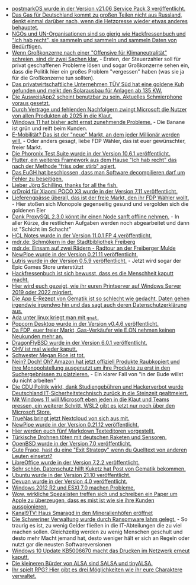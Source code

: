 * [postmarkOS wurde in der Version v21.06 Service Pack 3 veröffentlicht.](https://postmarketos.org/blog/2021/10/10/v21.06.3-release/)
* [Das Gas für Deutschland kommt zu großen Teilen nicht aus Russland, denkt einmal darüber nach, wenn die Hetzpresse wieder etwas anderes behauptet.](https://www.sonnenseite.com/de/energie/energiepreise-mehr-vorsorge-haette-geholfen/)
* [NGOs und UN-Organisationen sind so gierig wie Hackfressenbuch und "Ich hab recht", sie sammeln und sammeln und sammeln Daten von Bedürftigen.](https://netzpolitik.org/2021/datenschutz-und-biometrie-von-internationalen-hilfsorganisationen-durchleuchtet/)
* [Wenn Großkonzerne nach einer "Offensive für Klimaneutralität" schreien, sind dir zwei Sachen klar.](https://blog.fefe.de/?ts=9f9ac5b4) - Ersten, der Steuerzahler soll für privat geschaffenen Probleme lösen und sogar Großkonzerne sehen ein, dass die Politik hier ein großes Problem "vergessen" haben (was sie ja für die Großkonzerne tun sollten).
* [Das privatwirtschaftliche Unternehmen TÜV Süd hat eine goldene Kuh gefunden und melkt den Solarausbau für Anlagen ab 135 KW.](https://blog.fefe.de/?ts=9f9ac471)
* [Die AusweisApp2 scheint benutzbar zu sein. Aktuelles Schmierphone voraus gesetzt.](https://www.kuketz-blog.de/ausweisapp2-unaufaelliges-datensendeverhalten-und-cert-pinning-als-zusaetzlicher-schutz/)
* [Durch Vertrage und fehlenden Nachfolgern zwingt Microsoft die Nutzer von allen Produkten ab 2025 in die Klaut.](https://www.borncity.com/blog/2021/10/11/osb-alliance-warnt-die-microsoft-cloud-gefhrdet-unsere-digitale-souvernitt/)
* [Windows 11 hat bisher acht ernst zunehmende Probleme.](https://www.bleepingcomputer.com/news/microsoft/windows-11-incompatible-with-apps-using-non-ascii-registry-keys/) - Die Banane ist grün und reift beim Kunden.
* [E-Mobilität? Das ist der "neue" Markt, an dem jeder Millionär werden will.](https://www.sonnenseite.com/de/mobilitaet/e-mobilitaet-ein-fall-von-marktversagen/) - Oder anders gesagt, liebe FDP Wähler, das ist euer gewünschter, freier Markt.
* [Die Phoronix Test Suite wurde in der Version 10.6.1 veröffentlicht.](https://github.com/phoronix-test-suite/phoronix-test-suite/releases/tag/v10.6.1)
* [Flutter, ein weiteres Framework aus dem Hause "Ich hab recht" das nach der Methode "friss oder stirb" agiert.](https://www.onli-blogging.de/2076/Ein-Jahr-mit-Flutter.html)
* [Das EuGH hat beschlossen, dass man Software decompilieren darf um Fehler zu beseitigen.](https://blog.fefe.de/?ts=9f9ae09b)
* [Lieber Jörg Schilling, thanks for all the fish.](https://blog.fefe.de/?ts=9f9add44)
* [crDroid für Xiaomi POCO X3 wurde in der Version 7.11 veröffentlicht.](https://crdroid.net/surya#crDroid-v7/changelog)
* [Lieferengpässe überall, das ist der freie Markt, den ihr FDP Wähler wollt.](https://blog.fefe.de/?ts=9f9ba564) - Hier stoßen sich Monopole gegenseitig gesund und vergolden sich die goldenen Eier
* [Dank ProxySQL 2.3.0 könnt ihr einen Node sanft offline nehmen.](https://www.percona.com/blog/proxysql-2-3-0-enhanced-support-for-mysql-group-replication/) - In aller Kürze, die restlichen Aufgaben werden noch abgearbeitet und dann ist "Schicht im Schacht"
* [HCL Notes wurde in der Version 11.0.1 FP 4 veröffentlicht.](https://n-komm.de/hcl-notes-und-domino-11-0-1-fp4-veroeffentlicht/)
* [mdr.de: Schmökern in der Stadtbibliothek Freiberg](https://www.mdr.de/nachrichten/sachsen/chemnitz/freiberg/urlaub-ferien-ausflug-bibliothek-kinder-100.html)
* [mdr.de: Einsam auf zwei Rädern - Radtour an der Freiberger Mulde](https://www.mdr.de/nachrichten/sachsen/chemnitz/freiberg/ferien-urlaub-ausflug-radtour-freiberger-mulde-100.html)
* [NewPipe wurde in der Version 0.21.11 veröffentlicht.](https://newpipe.net/blog/pinned/release/newpipe-0.21.11-released/)
* [Lutris wurde in der Version 0.5.9 veröffentlicht.](https://www.phoronix.com/scan.php?page=news_item&px=Lutris-0.5.9-Released) - Jetzt wird sogar der Epic Games Store unterstützt
* [Hackfressenbuch ist sich bewusst, dass es die Menschheit kaputt macht.](https://netzpolitik.org/2021/psychische-gesundheit-von-jugendlichen-facebook-verspricht-besserung/)
* [Hier wird euch gezeigt, wie ihr euren Printserver auf Windows Server 2019 oder 2022 migriert.](https://4sysops.com/archives/migrate-print-servers-to-windows-server-2019-2022/)
* [Die App E-Rezept von Gematik ist so schlecht wie gedacht, Daten gehen irgendwie irgendwo hin und das sagt auch deren Datenschutzerklärung aus.](https://www.kuketz-blog.de/e-rezept-app-gematik-safetynet-checks-und-tracking-via-google-firebase-analytics/)
* [Ada unter linux kriegt man mit `gnat`.](https://opensource.com/article/21/10/learn-ada-2021)
* [Popcorn Desktop wurde in der Version v0.4.6 veröffentlicht.](https://github.com/popcorn-official/popcorn-desktop/releases/tag/v0.4.6)
* [Da FDP, euer freier Markt, Gas-Verkäufer wie E.ON nehmen keinen Neukunden mehr an.](https://blog.fefe.de/?ts=9f9839cc)
* [DragonFlyBSD wurde in der Version 6.0.1 veröffentlicht.](https://www.phoronix.com/scan.php?page=news_item&px=DragonFlyBSD-6.0.1-Released)
* [OHV ist mal wieder kaputt.](https://www.borncity.com/blog/2021/10/13/strung-beim-cloud-anbieter-ohv-am-13-10-2021/)
* [Schwester Megan Rice ist tot.](https://netzfrauen.org/2021/10/13/megan-rice/)
* [Nein? Doch! Oh? Amazon hat jetzt offiziell Produkte Raubkopiert und ihre Monopolstellung ausgenutzt um ihre Produkte zu erst in den Suchergebnissen zu platzieren.](https://blog.fefe.de/?ts=9f9937b7) - Ein klarer Fall von "in der Bude willst du nicht arbeiten"
* [Die CDU Politik wirkt, dank Studiengebühren und Hackerverbot wurde Deutschland IT-Sicherheitstechnisch zurück in die Steinzeit gealtmeiert.](https://blog.fefe.de/?ts=9f993a35)
* [Mit Windows 11 will Microsoft eben jeden in die Klaut und Teams pressen, ein weiterer Schritt, WSL2 gibt es jetzt nur noch über den Microsoft Store.](https://www.borncity.com/blog/2021/10/12/windows-11-wsl-wandert-in-den-microsoft-store/)
* [TrueNas bringt jetzt Nextcloud von sich aus mit.](https://nextcloud.com/blog/nextcloud-now-officially-supported-on-truenas/)
* [NewPipe wurde in der Version 0.21.12 veröffentlicht.](https://newpipe.net/blog/pinned/release/newpipe-0.21.12-released/)
* [Hier werden euch fünf Markdown Texteditoren vorgestellt.](https://opensource.com/article/21/10/markdown-editors)
* [Türkische Drohnen töten mit deutschen Raketen und Sensoren.](https://netzpolitik.org/2021/raketen-und-sensoren-deutsche-technik-fuer-den-tuerkischen-drohnenkrieg/)
* [OpenBSD wurde in der Version 7.0 veröffentlicht.](https://www.phoronix.com/scan.php?page=news_item&px=OpenBSD-7.0-Released)
* [Gute Frage, hast du eine "Exit Strategy" wenn du Quelltext von anderen Leuten einsetzt?](https://matthiasnoback.nl/2021/10/do-you-have-an-exit-strategy/)
* [LibreOffice wurde in der Version 7.2.2 veröffentlicht.](https://www.planet3dnow.de/cms/63682-libreoffice-7-2-2-community/)
* [Sehr schön, Datenschutz hilft Kuketz hat Post von Gematik bekommen.](https://www.kuketz-blog.de/reaktion-der-gematik-auf-e-rezept-app-pruefung/)
* [Ubuntu wurde in der Version 21.10 veröffentlicht.](https://lwn.net/Articles/872970)
* [Devuan wurde in der Version 4.0 veröffentlicht.](https://www.phoronix.com/scan.php?page=news_item&px=Devuan-4.0-Released)
* [Windows 2012 R2 und ESXI 7.0 machen Probleme.](https://blog.fefe.de/?ts=9f97627d)
* [Wow, wirkliche Spezalisten treffen sich und schreiben ein Paper um Apple zu überzeugen, dass es mist ist wie sie ihre Kunden ausspionieren.](https://blog.fefe.de/?ts=9f946d16)
* [Kanal9TV: Haus Smaragd in den Mineralienhöfen eröffnet](https://www.youtube.com/watch?v=5h9JtTrn01M)
* [Die Schweriner Verwaltung wurde durch Ransomware lahm gelegt.](https://www.borncity.com/blog/2021/10/16/verwaltung-von-schwerin-durch-ransomware-lahmgelegt-15-10-2021/) - So traurig es ist, zu wenig Gelder fließen in die IT-Abteilungen die zu viel machen sollen. Gleichzeitig werden zu wenig Menschen geschult und desto mehr Macht jemand hat, desto weniger hält er sich an Regeln oder nutzt gar die neusten Softwareversionen
* [Windows 10 Update KB5006670 macht das Drucken im Netzwerk erneut kaputt.](https://www.bleepingcomputer.com/news/microsoft/new-windows-10-kb5006670-update-breaks-network-printing/)
* [Die kleineren Bürder von ALSA sind SALSA und tinyALSA.](https://www.phoronix.com/scan.php?page=news_item&px=SALSA-Linux-Audio-2021)
* [Ihr spielt RPG? Hier gibt es drei Möglichkeiten wie ihr eure Charaktere verwaltet.](https://opensource.com/article/21/10/manage-rpg-character-sheets)
